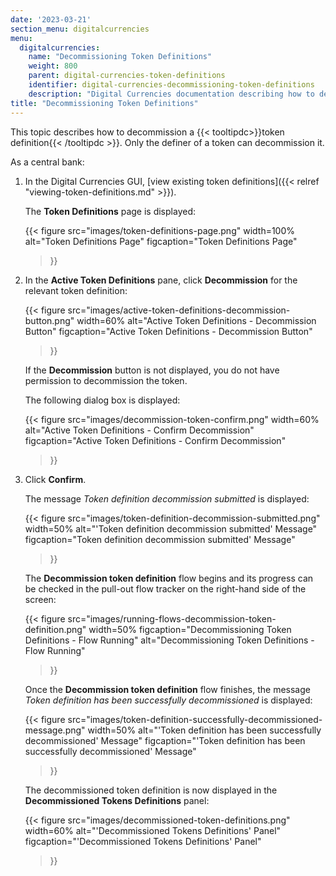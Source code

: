 ```yaml
---
date: '2023-03-21'
section_menu: digitalcurrencies
menu:
  digitalcurrencies:
    name: "Decommissioning Token Definitions"
    weight: 800
    parent: digital-currencies-token-definitions
    identifier: digital-currencies-decommissioning-token-definitions
    description: "Digital Currencies documentation describing how to decommission token definitions via the GUI"
title: "Decommissioning Token Definitions"
---
```


This topic describes how to decommission a {{< tooltipdc>}}token definition{{< /tooltipdc >}}. Only the definer of a token can decommission it.

As a central bank:

1. In the Digital Currencies GUI, [view existing token definitions]({{< relref "viewing-token-definitions.md" >}}).

   The **Token Definitions** page is displayed:

   {{< 
      figure
	  src="images/token-definitions-page.png"
      width=100%
	  alt="Token Definitions Page"
	  figcaption="Token Definitions Page"
   >}}
  
2. In the **Active Token Definitions** pane, click **Decommission** for the relevant token definition:

   {{< 
      figure
	  src="images/active-token-definitions-decommission-button.png"
      width=60%
	  alt="Active Token Definitions - Decommission Button"
	  figcaption="Active Token Definitions - Decommission Button"
   >}}
   
   If the **Decommission** button is not displayed, you do not have permission to decommission the token.
   
   The following dialog box is displayed:
   
   {{< 
      figure
	  src="images/decommission-token-confirm.png"
      width=60%
	  alt="Active Token Definitions - Confirm Decommission"
	  figcaption="Active Token Definitions - Confirm Decommission"
   >}}
   
3. Click **Confirm**.
   
   The message *Token definition decommission submitted* is displayed:

   {{< 
      figure
	  src="images/token-definition-decommission-submitted.png"
      width=50%
	  alt="'Token definition decommission submitted' Message"
	  figcaption="Token definition decommission submitted' Message"
   >}}

   The **Decommission token definition** flow begins and its progress can be checked in the pull-out flow tracker on the right-hand side of the screen:
    
   {{< 
      figure
	  src="images/running-flows-decommission-token-definition.png"
      width=50%
	  figcaption="Decommissioning Token Definitions - Flow Running"
	  alt="Decommissioning Token Definitions - Flow Running"
   >}}  

   Once the **Decommission token definition** flow finishes, the message *Token definition has been successfully decommissioned* is displayed:

   
   {{< 
      figure
	  src="images/token-definition-successfully-decommissioned-message.png"
      width=50%
	  alt="'Token definition has been successfully decommissioned' Message"
	  figcaption="'Token definition has been successfully decommissioned' Message"
   >}}
   
   The decommissioned token definition is now displayed in the **Decommissioned Tokens Definitions** panel:
   
   {{< 
      figure
	  src="images/decommissioned-token-definitions.png"
      width=60%
	  alt="'Decommissioned Tokens Definitions' Panel"
	  figcaption="'Decommissioned Tokens Definitions' Panel"
   >}}
   
   
   
   
   
   
   